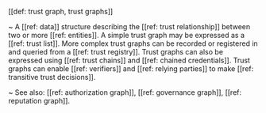 [[def: trust graph, trust graphs]]

~ A [[ref: data]] structure describing the [[ref: trust relationship]] between two or more [[ref: entities]]. A simple trust graph may be expressed as a [[ref: trust list]]. More complex trust graphs can be recorded or registered in and queried from a [[ref: trust registry]]. Trust graphs can also be expressed using [[ref: trust chains]] and [[ref: chained credentials]]. Trust graphs can enable [[ref: verifiers]] and [[ref: relying parties]] to make [[ref: transitive trust decisions]].

~ See also: [[ref: authorization graph]], [[ref: governance graph]], [[ref: reputation graph]].
